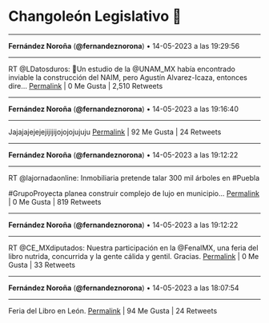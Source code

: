 # Changoleón Legislativo 🙈
*****
**Fernández Noroña** (**@fernandeznorona**) • 14-05-2023 a las 19:29:56
*****
RT @LDatosduros: 🛬Un estudio de la @UNAM_MX  había encontrado  inviable la construcción del NAIM, pero Agustín Alvarez-Icaza, entonces dire…
[Permalink](https://twitter.com/fernandeznorona/status/1657951422044950529) | 0 Me Gusta | 2,510 Retweets
*****
**Fernández Noroña** (**@fernandeznorona**) • 14-05-2023 a las 19:16:40
*****
Jajajajejejejijijijojojojujuju
[Permalink](https://twitter.com/fernandeznorona/status/1657948079784595456) | 92 Me Gusta | 24 Retweets
*****
**Fernández Noroña** (**@fernandeznorona**) • 14-05-2023 a las 19:12:22
*****
RT @lajornadaonline: Inmobiliaria pretende talar 300 mil árboles en #Puebla


\#GrupoProyecta planea construir complejo de lujo en municipio…
[Permalink](https://twitter.com/fernandeznorona/status/1657946999281553408) | 0 Me Gusta | 819 Retweets
*****
**Fernández Noroña** (**@fernandeznorona**) • 14-05-2023 a las 19:12:22
*****
RT @CE_MXdiputados: Nuestra participación en la @FenalMX, una feria del libro nutrida, concurrida y la gente cálida y gentil. Gracias.
[Permalink](https://twitter.com/fernandeznorona/status/1657946998941822979) | 0 Me Gusta | 33 Retweets
*****
**Fernández Noroña** (**@fernandeznorona**) • 14-05-2023 a las 18:07:54
*****
Feria del Libro en León.
[Permalink](https://twitter.com/fernandeznorona/status/1657930776657141761) | 94 Me Gusta | 24 Retweets